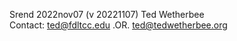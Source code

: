 Srend   2022nov07 (v 20221107)   Ted Wetherbee   
Contact: ted@fdltcc.edu  .OR.  ted@tedwetherbee.org
